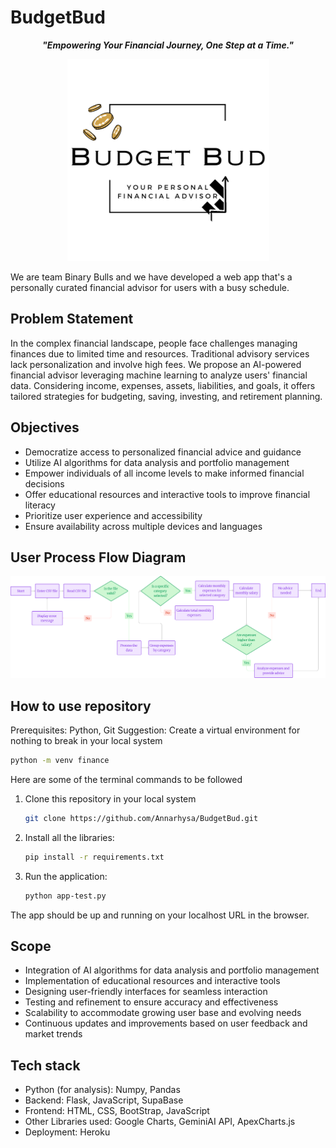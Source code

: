 # BudgetBud
<div align = "center"><i><b>
"Empowering Your Financial Journey, One Step at a Time."</i></b>

![logo](static/images/logo_main.png) 
  
</div>
We are team Binary Bulls and we have developed a web app that's a personally curated financial advisor for users with a busy schedule.

## Problem Statement
In the complex financial landscape, people face challenges managing finances due to limited time and resources. Traditional advisory services lack personalization and involve high fees. We propose an AI-powered financial advisor leveraging machine learning to analyze users' financial data. Considering income, expenses, assets, liabilities, and goals, it offers tailored strategies for budgeting, saving, investing, and retirement planning.

## Objectives
- Democratize access to personalized financial advice and guidance
- Utilize AI algorithms for data analysis and portfolio management
- Empower individuals of all income levels to make informed financial decisions
- Offer educational resources and interactive tools to improve financial literacy
- Prioritize user experience and accessibility
- Ensure availability across multiple devices and languages

## User Process Flow Diagram
![logo](static/images/image.png)

## How to use repository
Prerequisites: Python, Git
Suggestion: Create a virtual environment for nothing to break in your local system
  ```bash
  python -m venv finance
```
Here are some of the terminal commands to be followed
1. Clone this repository in your local system
   ```bash
   git clone https://github.com/Annarhysa/BudgetBud.git

2. Install all the libraries:
   ```bash
   pip install -r requirements.txt

3. Run the application:
   ```bash
   python app-test.py

The app should be up and running on your localhost URL in the browser.

## Scope
- Integration of AI algorithms for data analysis and portfolio management
- Implementation of educational resources and interactive tools
- Designing user-friendly interfaces for seamless interaction
- Testing and refinement to ensure accuracy and effectiveness
- Scalability to accommodate growing user base and evolving needs
- Continuous updates and improvements based on user feedback and market trends

## Tech stack
- Python (for analysis): Numpy, Pandas
- Backend: Flask, JavaScript, SupaBase
- Frontend: HTML, CSS, BootStrap, JavaScript
- Other Libraries used: Google Charts, GeminiAI API, ApexCharts.js
- Deployment: Heroku

